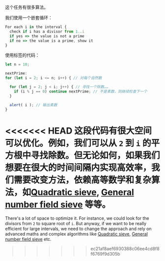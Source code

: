 这个任务有很多算法。

我们使用一个嵌套循环：

```js
For each i in the interval {
  check if i has a divisor from 1..i
  if yes => the value is not a prime
  if no => the value is a prime, show it
}
```

使用标签的代码：

```js run
let n = 10;

nextPrime:
for (let i = 2; i <= n; i++) { // 对每个自然数

  for (let j = 2; j < i; j++) { // 寻找一个除数……
    if (i % j == 0) continue nextPrime; // 不是素数，则继续检查下一个
  }

  alert( i ); // 输出素数
}
```

<<<<<<< HEAD
这段代码有很大空间可以优化。例如，我们可以从 `2` 到 `i` 的平方根中寻找除数。但无论如何，如果我们想要在很大的时间间隔内实现高效率，我们需要改变方法，依赖高等数学和复杂算法，如[Quadratic sieve](https://en.wikipedia.org/wiki/Quadratic_sieve), [General number field sieve](https://en.wikipedia.org/wiki/General_number_field_sieve) 等等。
=======
There's a lot of space to optimize it. For instance, we could look for the divisors from `2` to square root of `i`. But anyway, if we want to be really efficient for large intervals, we need to change the approach and rely on advanced maths and complex algorithms like [Quadratic sieve](https://en.wikipedia.org/wiki/Quadratic_sieve), [General number field sieve](https://en.wikipedia.org/wiki/General_number_field_sieve) etc.
>>>>>>> ec21af8aef6930388c06ee4cd8f8f6769f9d305b
